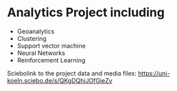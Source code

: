 # Analytics Project including
- Geoanalytics
- Clustering
- Support vector machine
- Neural Networks
- Reinforcement Learning


Sciebolink to the project data and media files: https://uni-koeln.sciebo.de/s/QKgDQhiJOfGieZv
